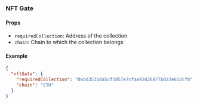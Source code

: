 ### NFT Gate

#### Props

- `requiredCollection`: Address of the collection
- `chain`: Chain to which the collection belongs

#### Example

```json
{
  "nftGate": {
    "requiredCollection": "0xbd3531da5cf5857e7cfaa92426877b022e612cf8",
    "chain": "ETH"
  }
}
```
